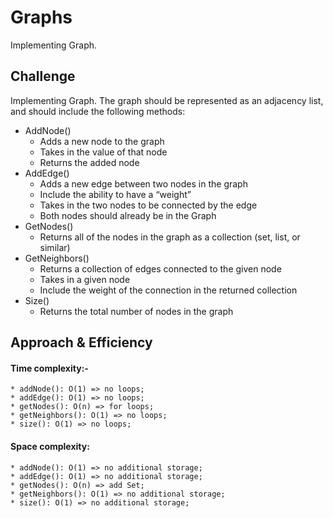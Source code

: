 # Graphs
Implementing Graph.

## Challenge
Implementing Graph. The graph should be represented as an adjacency list, and should include the following methods:

* AddNode()
    * Adds a new node to the graph
    * Takes in the value of that node
    * Returns the added node
* AddEdge()
    * Adds a new edge between two nodes in the graph
    * Include the ability to have a “weight”
    * Takes in the two nodes to be connected by the edge
    * Both nodes should already be in the Graph
* GetNodes()
    * Returns all of the nodes in the graph as a collection (set, list, or similar)
* GetNeighbors()
    * Returns a collection of edges connected to the given node
    * Takes in a given node
    * Include the weight of the connection in the returned collection
* Size()
    * Returns the total number of nodes in the graph

## Approach & Efficiency
#### Time complexity:-
    * addNode(): O(1) => no loops;
    * addEdge(): O(1) => no loops;
    * getNodes(): O(n) => for loops;
    * getNeighbors(): O(1) => no loops;
    * size(): O(1) => no loops;

#### Space complexity:
    * addNode(): O(1) => no additional storage;
    * addEdge(): O(1) => no additional storage;
    * getNodes(): O(n) => add Set;
    * getNeighbors(): O(1) => no additional storage;
    * size(): O(1) => no additional storage;